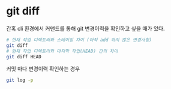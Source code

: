# git diff

간혹 cli 환경에서 커맨드를 통해 git 변경이력을 확인하고 싶을 때가 있다.

```bash
# 현재 작업 디렉토리와 스테이징 차이 (아직 add 하지 않은 변경사항)
git diff
# 현재 작업 디렉토리와 마지막 작업(HEAD) 간의 차이
git diff HEAD
```

커밋 마다 변경이력 확인하는 경우

```bash
git log -p
```
